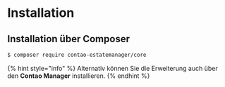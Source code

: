 # Installation

## Installation über Composer

```bash
$ composer require contao-estatemanager/core
```

{% hint style="info" %}
Alternativ können Sie die Erweiterung auch über den **Contao Manager** installieren.
{% endhint %}




